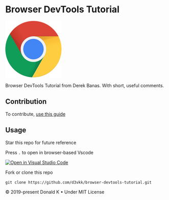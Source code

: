 # Browser DevTools Tutorial

![Chrome Browser](https://github.com/d3vkk/browser-devtools-tutorial/blob/master/chrome-browser.png)

Browser DevTools Tutorial from Derek Banas. With short, useful comments.

## Contribution

To contribute, [use this guide](https://github.com/d3vkk/open-source/blob/master/CONTRIBUTING.md)

## Usage

Star this repo for future reference

Press `.` to open in browser-based Vscode

[![Open in Visual Studio Code](https://open.vscode.dev/badges/open-in-vscode.svg)](https://open.vscode.dev/d3vkk/browser-devtools-tutorial)

Fork or clone this repo
```
git clone https://github.com/d3vkk/browser-devtools-tutorial.git
```

© 2019-present Donald K • Under MIT License
